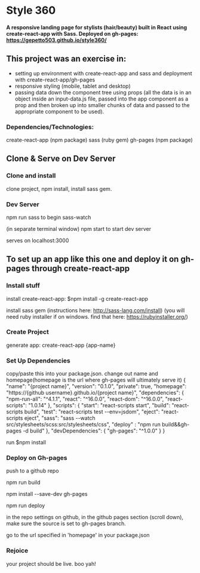 # Style 360

#### A responsive landing page for stylists (hair/beauty) built in React using create-react-app with Sass.  Deployed on gh-pages: https://gepetto503.github.io/style360/

## This project was an exercise in:
- setting up environment with create-react-app and sass and deployment with create-react-app/gh-pages
- responsive styling (mobile, tablet and desktop)
- passing data down the component tree using props (all the data is in an object inside an input-data.js file, passed into the app component as a prop and then broken up into smaller chunks of data and passed to the appropriate component to be used).

### Dependencies/Technologies:
  create-react-app (npm package)
  sass (ruby gem)
  gh-pages (npm package)

## Clone & Serve on Dev Server

### Clone and install
  clone project, npm install, install sass gem.

### Dev Server
  npm run sass to begin sass-watch

  (in separate terminal window) npm start to start dev server

  serves on localhost:3000


## To set up an app like this one and deploy it on gh-pages through create-react-app

### Install stuff
  install create-react-app:
    $npm install -g create-react-app

  install sass gem
    (instructions here: http://sass-lang.com/install)
    (you will need ruby installer if on windows.  find that here: https://rubyinstaller.org/)

### Create Project
generate app:
  create-react-app {app-name}

### Set Up Dependencies
  copy/paste this into your package.json.  change out name and homepage(homepage is the url where gh-pages will ultimately serve it)
  {
    "name": "{project name}",
    "version": "0.1.0",
    "private": true,
    "homepage": "https://{github username}.github.io/{project name}",
    "dependencies": {
      "npm-run-all": "^4.1.1",
      "react": "^16.0.0",
      "react-dom": "^16.0.0",
      "react-scripts": "1.0.14"
    },
    "scripts": {
      "start": "react-scripts start",
      "build": "react-scripts build",
      "test": "react-scripts test --env=jsdom",
      "eject": "react-scripts eject",
      "sass": "sass --watch src/stylesheets/scss:src/stylesheets/css",
      "deploy" : "npm run build&&gh-pages -d build"
    },
    "devDependencies": {
      "gh-pages": "^1.0.0"
    }
  }

  run $npm install

### Deploy on Gh-pages
  push to a github repo

  npm run build

  npm install --save-dev gh-pages

  npm run deploy

  in the repo settings on github, in the github pages section (scroll down), make sure the source is set to gh-pages branch.

  go to the url specified in 'homepage' in your package.json

### Rejoice
  your project should be live.  boo yah!
